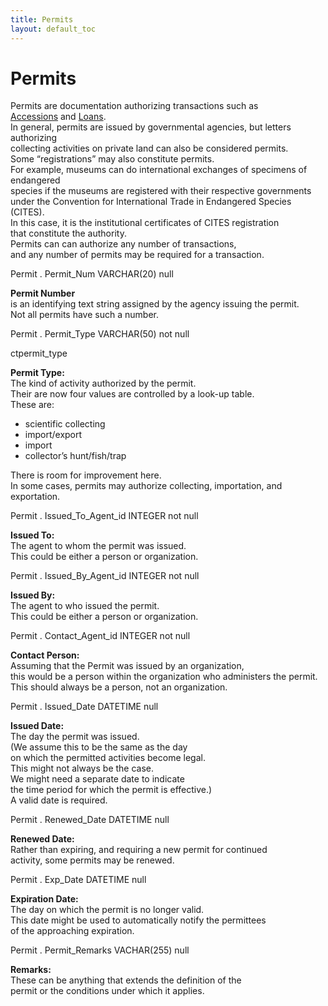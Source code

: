 ```yaml
---
title: Permits
layout: default_toc
---
```


# Permits

Permits are documentation authorizing transactions such as\
[Accessions](accession) and [Loans](loan).\
In general, permits are issued by governmental agencies, but letters
authorizing\
collecting activities on private land can also be considered permits.\
Some “registrations” may also constitute permits.\
For example, museums can do international exchanges of specimens of
endangered\
species if the museums are registered with their respective governments\
under the Convention for International Trade in Endangered Species
(CITES).\
In this case, it is the institutional certificates of CITES
registration\
that constitute the authority.\
Permits can can authorize any number of transactions,\
and any number of permits may be required for a transaction.

<div class="fldDef">

Permit . Permit\_Num
VARCHAR(20) null

</div>

**[]()Permit Number**\
is an identifying text string assigned by the agency issuing the
permit.\
Not all permits have such a number.

<div class="fldDef">

Permit . Permit\_Type
VARCHAR(50) not null

ctpermit\_type

</div>

**[]()Permit Type:**\
The kind of activity authorized by the permit.\
Their are now four values are controlled by a look-up table.\
These are:

-   scientific collecting
-   import/export
-   import
-   collector’s hunt/fish/trap

There is room for improvement here.\
In some cases, permits may authorize collecting, importation, and
exportation.

<div class="fldDef">

Permit . Issued\_To\_Agent\_id
INTEGER not null

</div>

**[]()Issued To:**\
The agent to whom the permit was issued.\
This could be either a person or organization.

<div class="fldDef">

Permit . Issued\_By\_Agent\_id
INTEGER not null

</div>

**[]()Issued By:**\
The agent to who issued the permit.\
This could be either a person or organization.

<div class="fldDef">

Permit . Contact\_Agent\_id
INTEGER not null

</div>

**[]()Contact Person:**\
Assuming that the Permit was issued by an organization,\
this would be a person within the organization who administers the
permit.\
This should always be a person, not an organization.

<div class="fldDef">

Permit . Issued\_Date
DATETIME null

</div>

**[]()Issued Date:**\
The day the permit was issued.\
(We assume this to be the same as the day\
on which the permitted activities become legal.\
This might not always be the case.\
We might need a separate date to indicate\
the time period for which the permit is effective.)\
A valid date is required.

<div class="fldDef">

Permit . Renewed\_Date
DATETIME null

</div>

**[]()Renewed Date:**\
Rather than expiring, and requiring a new permit for continued\
activity, some permits may be renewed.

<div class="fldDef">

Permit . Exp\_Date
DATETIME null

</div>

**[]()Expiration Date:**\
The day on which the permit is no longer valid.\
This date might be used to automatically notify the permittees\
of the approaching expiration.

<div class="fldDef">

Permit . Permit\_Remarks
VACHAR(255) null

</div>

**[]()Remarks:**\
These can be anything that extends the definition of the\
permit or the conditions under which it applies.
